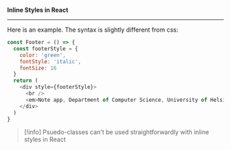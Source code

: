 **Inline Styles in React**
___
Here is an example. The syntax is slightly different from css:

```js
const Footer = () => {
  const footerStyle = {
    color: 'green',
    fontStyle: 'italic',
    fontSize: 16
  }
  return (
    <div style={footerStyle}>
      <br />
      <em>Note app, Department of Computer Science, University of Helsinki 2022</em>
    </div>
  )
}
```

>[!info]
>Psuedo-classes can't be used straightforwardly with inline styles in React


